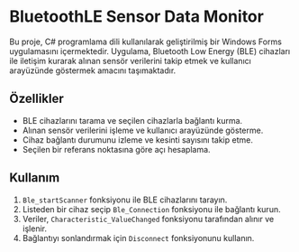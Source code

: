 # BluetoothLE Sensor Data Monitor

Bu proje, C# programlama dili kullanılarak geliştirilmiş bir Windows Forms uygulamasını içermektedir. Uygulama, Bluetooth Low Energy (BLE) cihazları ile iletişim kurarak alınan sensör verilerini takip etmek ve kullanıcı arayüzünde göstermek amacını taşımaktadır.

## Özellikler

- BLE cihazlarını tarama ve seçilen cihazlarla bağlantı kurma.
- Alınan sensör verilerini işleme ve kullanıcı arayüzünde gösterme.
- Cihaz bağlantı durumunu izleme ve kesinti sayısını takip etme.
- Seçilen bir referans noktasına göre açı hesaplama.

## Kullanım

1. `Ble_startScanner` fonksiyonu ile BLE cihazlarını tarayın.
2. Listeden bir cihaz seçip `Ble_Connection` fonksiyonu ile bağlantı kurun.
3. Veriler, `Characteristic_ValueChanged` fonksiyonu tarafından alınır ve işlenir.
4. Bağlantıyı sonlandırmak için `Disconnect` fonksiyonunu kullanın.
